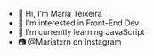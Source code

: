 - 👋 Hi, I’m Maria Teixeira
- 👀 I’m interested in Front-End Dev 
- 🌱 I’m currently learning JavaScript  
- 📷 @Mariatxrn on Instagram

<!---
MariaLTN/MariaLTN is a ✨ special ✨ repository because its `README.md` (this file) appears on your GitHub profile.
You can click the Preview link to take a look at your changes.
--->
